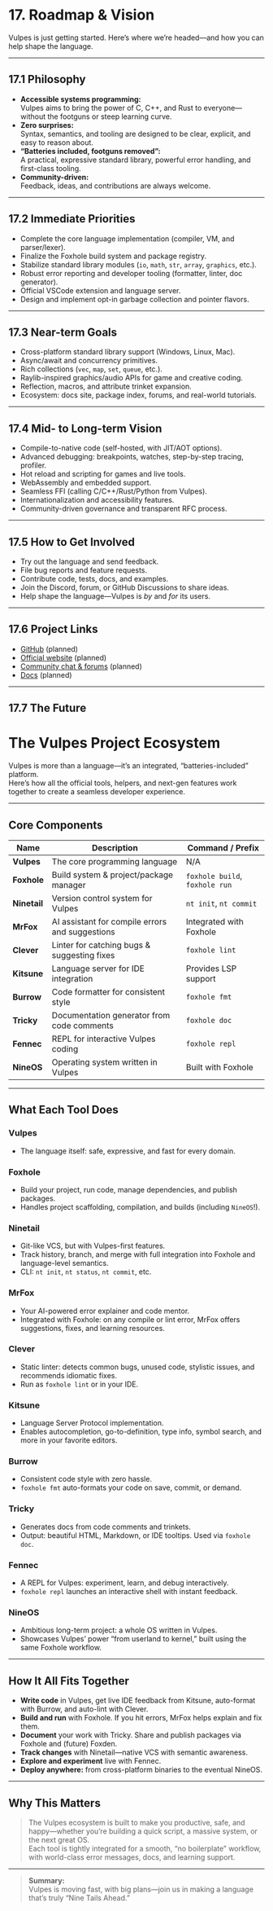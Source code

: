 # 17. Roadmap & Vision

Vulpes is just getting started. Here’s where we’re headed—and how you can help shape the language.

---

## 17.1 Philosophy

- **Accessible systems programming:**  
  Vulpes aims to bring the power of C, C++, and Rust to everyone—without the footguns or steep learning curve.
- **Zero surprises:**  
  Syntax, semantics, and tooling are designed to be clear, explicit, and easy to reason about.
- **“Batteries included, footguns removed”:**  
  A practical, expressive standard library, powerful error handling, and first-class tooling.
- **Community-driven:**  
  Feedback, ideas, and contributions are always welcome.

---

## 17.2 Immediate Priorities

- Complete the core language implementation (compiler, VM, and parser/lexer).
- Finalize the Foxhole build system and package registry.
- Stabilize standard library modules (`io`, `math`, `str`, `array`, `graphics`, etc.).
- Robust error reporting and developer tooling (formatter, linter, doc generator).
- Official VSCode extension and language server.
- Design and implement opt-in garbage collection and pointer flavors.

---

## 17.3 Near-term Goals

- Cross-platform standard library support (Windows, Linux, Mac).
- Async/await and concurrency primitives.
- Rich collections (`vec`, `map`, `set`, `queue`, etc.).
- Raylib-inspired graphics/audio APIs for game and creative coding.
- Reflection, macros, and attribute trinket expansion.
- Ecosystem: docs site, package index, forums, and real-world tutorials.

---

## 17.4 Mid- to Long-term Vision

- Compile-to-native code (self-hosted, with JIT/AOT options).
- Advanced debugging: breakpoints, watches, step-by-step tracing, profiler.
- Hot reload and scripting for games and live tools.
- WebAssembly and embedded support.
- Seamless FFI (calling C/C++/Rust/Python from Vulpes).
- Internationalization and accessibility features.
- Community-driven governance and transparent RFC process.

---

## 17.5 How to Get Involved

- Try out the language and send feedback.
- File bug reports and feature requests.
- Contribute code, tests, docs, and examples.
- Join the Discord, forum, or GitHub Discussions to share ideas.
- Help shape the language—Vulpes is *by* and *for* its users.

---

## 17.6 Project Links

- [GitHub](https://github.com/vulpes-lang/vulpes) (planned)
- [Official website](https://vulpes-lang.org) (planned)
- [Community chat & forums](https://forum.vulpes-lang.org) (planned)
- [Docs](https://vulpes-lang.org/docs) (planned)

---

## 17.7 The Future

# The Vulpes Project Ecosystem

Vulpes is more than a language—it’s an integrated, “batteries-included” platform.  
Here’s how all the official tools, helpers, and next-gen features work together to create a seamless developer experience.

---

## Core Components

| Name     | Description                              | Command / Prefix          |
|----------|------------------------------------------|--------------------------|
| **Vulpes** | The core programming language             | N/A                      |
| **Foxhole** | Build system & project/package manager   | `foxhole build`, `foxhole run` |
| **Ninetail** | Version control system for Vulpes       | `nt init`, `nt commit`   |
| **MrFox**  | AI assistant for compile errors and suggestions | Integrated with Foxhole |
| **Clever** | Linter for catching bugs & suggesting fixes | `foxhole lint`         |
| **Kitsune** | Language server for IDE integration       | Provides LSP support     |
| **Burrow** | Code formatter for consistent style        | `foxhole fmt`           |
| **Tricky** | Documentation generator from code comments | `foxhole doc`           |
| **Fennec** | REPL for interactive Vulpes coding         | `foxhole repl`          |
| **NineOS** | Operating system written in Vulpes         | Built with Foxhole       |

---

## What Each Tool Does

### **Vulpes**
- The language itself: safe, expressive, and fast for every domain.

### **Foxhole**
- Build your project, run code, manage dependencies, and publish packages.
- Handles project scaffolding, compilation, and builds (including `NineOS`!).

### **Ninetail**
- Git-like VCS, but with Vulpes-first features.
- Track history, branch, and merge with full integration into Foxhole and language-level semantics.
- CLI: `nt init`, `nt status`, `nt commit`, etc.

### **MrFox**
- Your AI-powered error explainer and code mentor.
- Integrated with Foxhole: on any compile or lint error, MrFox offers suggestions, fixes, and learning resources.

### **Clever**
- Static linter: detects common bugs, unused code, stylistic issues, and recommends idiomatic fixes.
- Run as `foxhole lint` or in your IDE.

### **Kitsune**
- Language Server Protocol implementation.
- Enables autocompletion, go-to-definition, type info, symbol search, and more in your favorite editors.

### **Burrow**
- Consistent code style with zero hassle.
- `foxhole fmt` auto-formats your code on save, commit, or demand.

### **Tricky**
- Generates docs from code comments and trinkets.
- Output: beautiful HTML, Markdown, or IDE tooltips. Used via `foxhole doc`.

### **Fennec**
- A REPL for Vulpes: experiment, learn, and debug interactively.
- `foxhole repl` launches an interactive shell with instant feedback.

### **NineOS**
- Ambitious long-term project: a whole OS written in Vulpes.
- Showcases Vulpes’ power “from userland to kernel,” built using the same Foxhole workflow.

---

## How It All Fits Together

- **Write code** in Vulpes, get live IDE feedback from Kitsune, auto-format with Burrow, and auto-lint with Clever.
- **Build and run** with Foxhole. If you hit errors, MrFox helps explain and fix them.
- **Document** your work with Tricky. Share and publish packages via Foxhole and (future) Foxden.
- **Track changes** with Ninetail—native VCS with semantic awareness.
- **Explore and experiment** live with Fennec.
- **Deploy anywhere:** from cross-platform binaries to the eventual NineOS.

---

## Why This Matters

> The Vulpes ecosystem is built to make you productive, safe, and happy—whether you’re building a quick script, a massive system, or the next great OS.  
> Each tool is tightly integrated for a smooth, “no boilerplate” workflow, with world-class error messages, docs, and learning support.

---

> **Summary:**  
> Vulpes is moving fast, with big plans—join us in making a language that’s truly “Nine Tails Ahead.”
